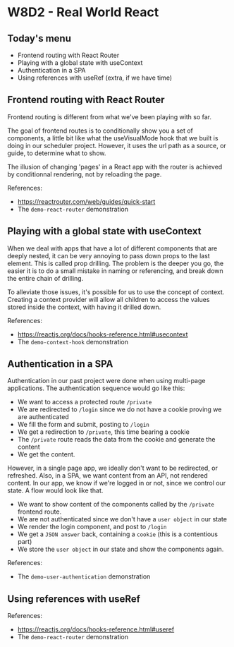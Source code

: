 # W8D2 - Real World React

## Today's menu

- Frontend routing with React Router
- Playing with a global state with useContext
- Authentication in a SPA
- Using references with useRef (extra, if we have time)

## Frontend routing with React Router

Frontend routing is different from what we've been playing with so far. 

The goal of frontend routes is to conditionally show you a set of components, a little bit like what the useVisualMode hook that we built is doing in our scheduler project. However, it uses the url path as a source, or guide, to determine what to show. 

The illusion of changing 'pages' in a React app with the router is achieved by conditionnal rendering, not by reloading the page.

References: 
- https://reactrouter.com/web/guides/quick-start
- The `demo-react-router` demonstration

## Playing with a global state with useContext

When we deal with apps that have a lot of different components that are deeply nested, it can be very annoying to pass down props to the last element. This is called prop drilling. The problem is the deeper you go, the easier it is to do a small mistake in naming or referencing, and break down the entire chain of drilling.

To alleviate those issues, it's possible for us to use the concept of context. Creating a context provider will allow all children to access the values stored inside the context, with having it drilled down.

References: 
- https://reactjs.org/docs/hooks-reference.html#usecontext
- The `demo-context-hook` demonstration

## Authentication in a SPA

Authentication in our past project were done when using multi-page applications. The authentication sequence would go like this:

- We want to access a protected route `/private`
- We are redirected to `/login` since we do not have a cookie proving we are authenticated
- We fill the form and submit, posting to `/login`
- We get a redirection to `/private`, this time bearing a cookie
- The `/private` route reads the data from the cookie and generate the content
- We get the content.

However, in a single page app, we ideally don't want to be redirected, or refreshed. Also, in a SPA, we want content from an API, not rendered content. In our app, we know if we're logged in or not, since we control our state. A flow would look like that.

- We want to show content of the components called by the `/private` frontend route.
- We are not authenticated since we don't have a `user object` in our state
- We render the login component, and post to `/login`
- We get a `JSON answer` back, containing a `cookie` (this is a contentious part)
- We store the `user object` in our state and show the components again.

References: 
- The `demo-user-authentication` demonstration

## Using references with useRef

References: 
- https://reactjs.org/docs/hooks-reference.html#useref
- The `demo-react-router` demonstration
